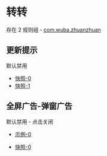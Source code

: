 # 转转

存在 2 规则组 - [com.wuba.zhuanzhuan](/src/apps/com.wuba.zhuanzhuan.ts)

## 更新提示

默认禁用

- [快照-0](https://i.gkd.li/i/14292849)
- [快照-1](https://i.gkd.li/i/14392301)

## 全屏广告-弹窗广告

默认禁用 - 点击关闭

- [示例-0](https://m.gkd.li/57941037/2549c1c7-b3ff-49c0-8bcb-d981427c710a)

- [快照-0](https://i.gkd.li/i/14927441)
